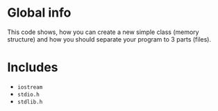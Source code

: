 # Global info
This code shows, how you can create a new simple class (memory structure) and how you should separate your program to 3 parts (files).


# Includes
* `iostream`
* `stdio.h`
* `stdlib.h`
